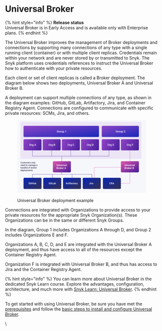 # Universal Broker

{% hint style="info" %}
**Release status**\
Universal Broker is in Early Access and is available only with Enterprise plans.
{% endhint %}

The Universal Broker improves the management of Broker deployments and connections by supporting many connections of any type with a single running client (container) or with multiple client replicas. Credentials remain within your network and are never stored by or transmitted to Snyk. The Snyk platform uses credentials references to instruct the Universal Broker how to authenticate with your private resources.

Each client or set of client replicas is called a Broker deployment. The diagram below shows two deployments, Universal Broker A and Universal Broker B.

A deployment can support multiple connections of any type, as shown in the diagram examples: GitHub, GitLab, Artifactory, Jira, and Container Registry Agent. Connections are configured to communicate with specific private resources: SCMs, Jira, and others.

<figure><img src="../../../.gitbook/assets/image 5 (6).png" alt=""><figcaption><p>Universal Broker deployment example</p></figcaption></figure>

Connections are integrated with Organizations to provide access to your private resources for the appropriate Snyk Organization(s). These Organizations can be in the same or different Snyk Groups.

In the diagram, Group 1 includes Organizations A through D, and Group 2 includes Organizations E and F.

Organizations A, B, C, D, and E are integrated with the Universal Broker A deployment, and thus have access to all of the resources except the Container Registry Agent.&#x20;

Organization F is integrated with Universal Broker B, and thus has access to Jira and the Container Registry Agent.

{% hint style="info" %}
You can learn more about Universal Broker in the dedicated Snyk Learn course. Explore the advantages, configuration, architecture, and much more with [Snyk Learn: Universal Broker](https://learn.snyk.io/lesson/universal-broker/?ecosystem=general).
{% endhint %}

To get started with using Universal Broker, be sure you have met the [prerequisites](prerequisites-for-universal-broker.md) and follow the [basic steps to install and configure Universal Broker](basic-steps-to-install-and-configure-universal-broker.md).

\
